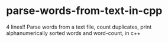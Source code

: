 # parse-words-from-text-in-cpp
4 lines!! Parse words from a text file, count duplicates, print alphanumerically sorted words and word-count, in c++
